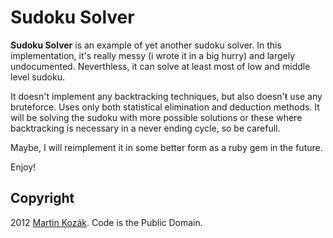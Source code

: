 Sudoku Solver
=============

**Sudoku Solver** is an example of yet another sudoku solver. In this
implementation, it's really messy (i wrote it in a big hurry) and 
largely undocumented. Neverthless, it can solve at least most of low 
and middle level sudoku. 

It doesn't implement any backtracking techniques, but also doesn'ŧ 
use any bruteforce. Uses only both statistical elimination and 
deduction methods. It will be solving the sudoku with more possible 
solutions or these where backtracking is necessary in a never ending 
cycle, so be carefull.

Maybe, I will reimplement it in some better form as a ruby gem in 
the future.

Enjoy!

Copyright
---------
2012 [Martin Kozák][3]. Code is the Public Domain.

[3]: http://www.martinkozak.net/
